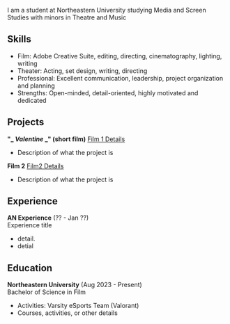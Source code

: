 <!---
documentation on themes etc: https://docs.github.com/en/pages/setting-up-a-github-pages-site-with-jekyll/adding-a-theme-to-your-github-pages-site-using-jekyll
-->
I am a student at Northeastern University studying Media and Screen Studies with minors in Theatre and Music 

## Skills
- Film: Adobe Creative Suite, editing, directing, cinematography, lighting, writing
- Theater: Acting, set design, writing, directing
- Professional: Excellent communication, leadership, project organization and planning
- Strengths: Open-minded, detail-oriented, highly motivated and dedicated

## Projects
**"_ _Valentine_ _" (short film)** [Film 1 Details](projects/film1) 
- Description of what the project is

**Film 2** [Film2 Details](projects/film2)
- Description of what the project is 

## Experience
**AN Experience** (?? - Jan ??)   
Experience title
- detail.
- detial

## Education
**Northeastern University** (Aug 2023 - Present)    
Bachelor of Science in Film   
- Activities: Varsity eSports Team (Valorant) 
- Courses, activities, or other details
